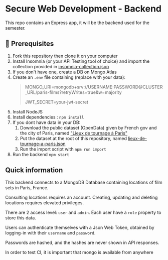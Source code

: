 # Secure Web Development - Backend

This repo contains an Express app, it will be the backend used for the semester.

## 👷 Prerequisites

1. Fork this repository then clone it on your computer
2. Install Insomnia (or your API Testing tool of choice) and import the collection provided in [insomnia-collection.json](insomnia-collection.json)
3. If you don't have one, create a DB on Mongo Atlas
4. Create an `.env` file containing (replace with your data):
   > MONGO_URI=mongodb+srv://USERNAME:PASSWORD@CLUSTER_URL/paris-films?retryWrites=true&w=majority
   >
   > JWT_SECRET=your-jwt-secret
5. Install NodeJS
6. Install dependencies : `npm install`
7. If you dont have data in your DB:
   1. Download the public dataset (OpenData) given by French gov and the city of Paris, named ["Lieux de tournage à Paris"](https://opendata.paris.fr/explore/dataset/lieux-de-tournage-a-paris/information)
   2. Put the dataset at the root of this repository, named [lieux-de-tournage-a-paris.json](lieux-de-tournage-a-paris.json)
   3. Run the import script with `npm run import`
8. Run the backend `npm start`

## Quick information

This backend connects to a MongoDB Database containing locations of film sets in Paris, France.

Consulting locations requires an account. Creating, updating and deleting locations requires elevated privileges.

There are 2 access level: `user` and `admin`. Each user have a `role` property to store this data.

Users can authenticate themselves with a Json Web Token, obtained by logging-in with their `username` and `password`.

Passwords are hashed, and the hashes are never shown in API responses.

In order to test CI, it is important that mongo is available from anywhere
